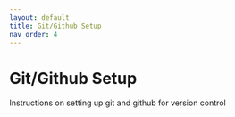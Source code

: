 ```yaml
---
layout: default
title: Git/Github Setup
nav_order: 4
---
```


# Git/Github Setup

Instructions on setting up git and github for version control
